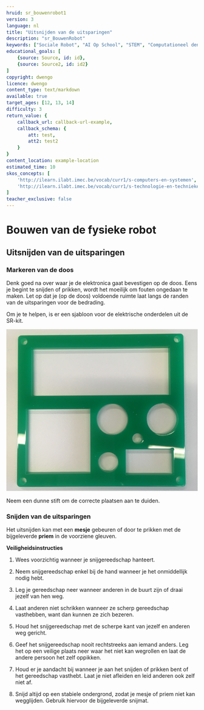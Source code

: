 ```yaml
---
hruid: sr_bouwenrobot1
version: 3
language: nl
title: "Uitsnijden van de uitsparingen"
description: "sr_BouwenRobot"
keywords: ["Sociale Robot", "AI Op School", "STEM", "Computationeel denken", "Grafisch programmeren"]
educational_goals: [
    {source: Source, id: id}, 
    {source: Source2, id: id2}
]
copyright: dwengo
licence: dwengo
content_type: text/markdown
available: true
target_ages: [12, 13, 14]
difficulty: 3
return_value: {
    callback_url: callback-url-example,
    callback_schema: {
        att: test,
        att2: test2
    }
}
content_location: example-location
estimated_time: 10
skos_concepts: [
    'http://ilearn.ilabt.imec.be/vocab/curr1/s-computers-en-systemen', 
    'http://ilearn.ilabt.imec.be/vocab/curr1/s-technologie-en-technieken'
]
teacher_exclusive: false
---
```


# Bouwen van de fysieke robot
## Uitsnijden van de uitsparingen

### Markeren van de doos
Denk goed na over waar je de elektronica gaat bevestigen op de doos. Eens je begint te snijden of prikken, wordt het moeilijk om fouten ongedaan te maken. Let op dat je (op de doos) voldoende ruimte laat langs de randen van de uitsparingen voor de bedrading.

Om je te helpen, is er een sjabloon voor de elektrische onderdelen uit de SR-kit.

![](embed/Sjabloon.png)

Neem een dunne stift om de correcte plaatsen aan te duiden.  

### Snijden van de uitsparingen

Het uitsnijden kan met een **mesje** gebeuren of door te prikken met de bijgeleverde **priem** in de voorziene gleuven. 

**Veiligheidsinstructies**

1. Wees voorzichtig wanneer je snijgereedschap hanteert.

2. Neem snijgereedschap enkel bij de hand wanneer je het onmiddellijk nodig hebt.

3. Leg je gereedschap neer wanneer anderen in de buurt zijn of draai jezelf van hen weg.

4. Laat anderen niet schrikken wanneer ze scherp gereedschap vasthebben, want dan kunnen ze zich bezeren.

5. Houd het snijgereedschap met de scherpe kant van jezelf en anderen weg gericht.

6. Geef het snijgereedschap nooit rechtstreeks aan iemand anders. Leg het op een veilige plaats neer waar het niet kan wegrollen en laat de andere persoon het zelf oppikken. 

7. Houd er je aandacht bij wanneer je aan het snijden of prikken bent of het gereedschap vasthebt. Laat je niet afleiden en leid anderen ook zelf niet af.

8. Snijd altijd op een stabiele ondergrond, zodat je mesje of priem niet kan wegglijden. Gebruik hiervoor de bijgeleverde snijmat.